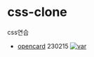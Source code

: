 # css-clone
css연습

- [opencard](https://github.com/R-jisu/css-clone/tree/opencard) 230215
[![var](https://user-images.githubusercontent.com/79021544/219030760-89bdeb45-c396-479f-a234-b5eb28bb4b2a.png)](https://github.com/R-jisu/css-clone/tree/opencard)
